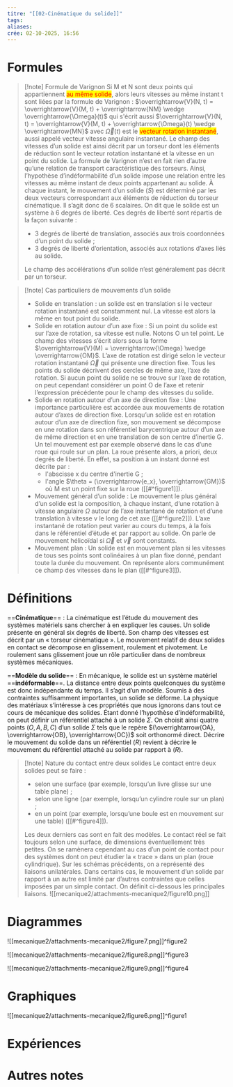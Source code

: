 ```yaml
---
titre: "[[02-Cinématique du solide]]"
tags:
aliases:
crée: 02-10-2025, 16:56
---
```

# Formules
> [!note] Formule de Varignon
> Si M et N sont deux points qui appartiennent <mark style="color: red">au même solide</mark>, alors leurs vitesses au même instant t sont liées par la formule de Varignon : $\overrightarrow{V}(N, t) = \overrightarrow{V}(M, t) + \overrightarrow{NM} \wedge \overrightarrow{\Omega}(t)$ qui s'écrit aussi $\overrightarrow{V}(N, t) = \overrightarrow{V}(M, t) + \overrightarrow{\Omega}(t) \wedge \overrightarrow{MN}$ avec $\overrightarrow{\Omega}(t)$ est le <mark style="color: red">vecteur rotation instantané</mark>, aussi appelé vecteur vitesse angulaire instantané.
> Le champ des vitesses d’un solide est ainsi décrit par un torseur dont les éléments de réduction sont le vecteur rotation instantané et la vitesse en un point du solide. La formule de Varignon n’est en fait rien d’autre qu’une relation de transport caractéristique des torseurs. Ainsi, l’hypothèse d’indéformabilité d’un solide impose une relation entre les vitesses au même instant de deux points appartenant au solide.
> À chaque instant, le mouvement d’un solide $(S)$ est déterminé par les deux vecteurs correspondant aux éléments de réduction du torseur cinématique. Il s’agit donc de 6 scalaires. On dit que le solide est un système à 6 degrés de liberté. Ces degrés de liberté sont répartis de la façon suivante :
> - 3 degrés de liberté de translation, associés aux trois coordonnées d’un point du solide ;
> - 3 degrés de liberté d’orientation, associés aux rotations d’axes liés au solide.
>
> Le champ des accélérations d’un solide n’est généralement pas décrit par un torseur.

> [!note] Cas particuliers de mouvements d’un solide
> - Solide en translation : un solide est en translation si le vecteur rotation instantané est constamment nul. La vitesse est alors la même en tout point du solide.
> - Solide en rotation autour d’un axe fixe :  Si un point du solide est sur l’axe de rotation, sa vitesse est nulle. Notons O un tel point. Le champ des vitesses s’écrit alors sous la forme $\overrightarrow{V}(M) = \overrightarrow{\Omega} \wedge \overrightarrow{OM}$. L’axe de rotation est dirigé selon le vecteur rotation instantané $\overrightarrow{\Omega}$ qui présente une direction fixe. Tous les points du solide décrivent des cercles de même axe, l’axe de rotation. Si aucun point du solide ne se trouve sur l’axe de rotation, on peut cependant considérer un point O de l’axe et retenir l’expression précédente pour le champ des vitesses du solide.
> - Solide en rotation autour d’un axe de direction fixe : Une importance particulière est accordée aux mouvements de rotation autour d’axes de direction fixe. Lorsqu’un solide est en rotation autour d’un axe de direction fixe, son mouvement se décompose en une rotation dans son référentiel barycentrique autour d’un axe de même direction et en une translation de son centre d’inertie G. Un tel mouvement est par exemple observé dans le cas d’une roue qui roule sur un plan. La roue présente alors, a priori, deux degrés de liberté. En effet, sa position à un instant donné est décrite par :
> 	- l'abscisse x du centre d'inertie G ;
> 	- l'angle $\theta = (\overrightarrow{e_x}, \overrightarrow{GM})$ où M est un point fixe sur la roue ([[#^figure1]]).
> - Mouvement général d’un solide : Le mouvement le plus général d’un solide est la composition, à chaque instant, d’une rotation à vitesse angulaire $\Omega$ autour de l’axe instantané de rotation et d’une translation à vitesse v le long de cet axe ([[#^figure2]]). L’axe instantané de rotation peut varier au cours du temps, à la fois dans le référentiel d’étude et par rapport au solide. On parle de mouvement hélicoïdal si $\overrightarrow{\Omega}$ et $\overrightarrow{v}$ sont constants.
> - Mouvement plan : Un solide est en mouvement plan si les vitesses de tous ses points sont colinéaires à un plan fixe donné, pendant toute la durée du mouvement. On représente alors communément ce champ des vitesses dans le plan ([[#^figure3]]).

# Définitions
==**Cinématique**== :
La cinématique est l’étude du mouvement des systèmes matériels sans chercher à en expliquer les causes. Un solide présente en général six degrés de liberté. Son champ des vitesses est décrit par un « torseur cinématique ». Le mouvement relatif de deux solides en contact se décompose en glissement, roulement et pivotement. Le roulement sans glissement joue un rôle particulier dans de nombreux systèmes mécaniques.

==**Modèle du solide**== :
En mécanique, le solide est un système matériel ==**indéformable**==. La distance entre deux points quelconques du système est donc indépendante du temps.
Il s’agit d’un modèle. Soumis à des contraintes suffisamment importantes, un solide se déforme. La physique des matériaux s’intéresse à ces propriétés que nous ignorons dans tout ce cours de mécanique des solides.
Étant donné l’hypothèse d’indéformabilité, on peut définir un référentiel attaché à un solide $\Sigma$. On choisit ainsi quatre points $(O, A, B, C)$ d’un solide $\Sigma$ tels que le repère $(\overrightarrow{OA}, \overrightarrow{OB}, \overrightarrow{OC})$ soit orthonormé direct. Décrire le mouvement du solide dans un référentiel $(R)$ revient à décrire le mouvement du référentiel attaché au solide par rapport à $(R)$.

> [!note] Nature du contact entre deux solides
> Le contact entre deux solides peut se faire :
> - selon une surface (par exemple, lorsqu’un livre glisse sur une table plane) ;
> - selon une ligne (par exemple, lorsqu’un cylindre roule sur un plan) ;
> - en un point (par exemple, lorsqu’une boule est en mouvement sur une table) ([[#^figure4]]).
> 
> Les deux derniers cas sont en fait des modèles. Le contact réel se fait toujours selon une surface, de dimensions éventuellement très petites. On se ramènera cependant au cas d’un point de contact pour des systèmes dont on peut étudier la « trace » dans un plan (roue cylindrique).
> Sur les schémas précédents, on a représenté des liaisons unilatérales. Dans certains cas, le mouvement d’un solide par rapport à un autre est limité par d’autres contraintes que celles imposées par un simple contact. On définit ci-dessous les principales liaisons.
> ![[mecanique2/attachments-mecanique2/figure10.png]]

# Diagrammes
![[mecanique2/attachments-mecanique2/figure7.png]]^figure2

![[mecanique2/attachments-mecanique2/figure8.png]]^figure3

![[mecanique2/attachments-mecanique2/figure9.png]]^figure4
# Graphiques
![[mecanique2/attachments-mecanique2/figure6.png]]^figure1
# Expériences

# Autres notes
